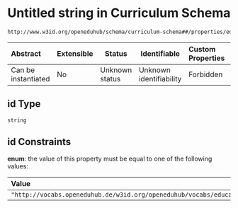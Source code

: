 # Untitled string in Curriculum Schema

```txt
http://www.w3id.org/openeduhub/schema/curriculum-schema##/properties/educationalLevel/properties/inScheme/properties/id
```




| Abstract            | Extensible | Status         | Identifiable            | Custom Properties | Additional Properties | Access Restrictions | Defined In                                                                                           |
| :------------------ | ---------- | -------------- | ----------------------- | :---------------- | --------------------- | ------------------- | ---------------------------------------------------------------------------------------------------- |
| Can be instantiated | No         | Unknown status | Unknown identifiability | Forbidden         | Allowed               | none                | [curriculum.schema.json\*](../../../jsonschema2md/out/curriculum.schema.json "open original schema") |

## id Type

`string`

## id Constraints

**enum**: the value of this property must be equal to one of the following values:

| Value                                                                        | Explanation |
| :--------------------------------------------------------------------------- | ----------- |
| `"http://vocabs.openeduhub.de/w3id.org/openeduhub/vocabs/educationalLevel/"` |             |

